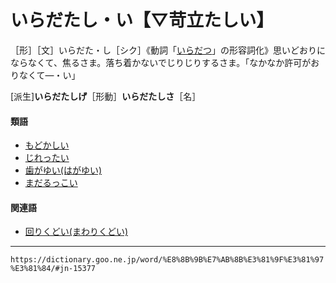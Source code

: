# いらだたし・い【▽苛立たしい】

［形］［文］いらだた・し［シク］《動詞「[いらだつ](いらだつ（苛立つ）)」の形容詞化》思いどおりにならなくて、焦るさま。落ち着かないでじりじりするさま。「なかなか許可がおりなくて―・い」

\[派生\]**いらだたしげ**［形動］**いらだたしさ**［名］

#### 類語

-   [もどかしい](https://dictionary.goo.ne.jp/word/%E3%82%82%E3%81%A9%E3%81%8B%E3%81%97%E3%81%84/#jn-219587)
-   [じれったい](https://dictionary.goo.ne.jp/word/%E7%84%A6%E3%82%8C%E3%81%A3%E3%81%9F%E3%81%84/#jn-112850)
-   [歯がゆい(はがゆい)](https://dictionary.goo.ne.jp/word/%E6%AD%AF%E7%97%92%E3%81%84/#jn-174823)
-   [まだるっこい](https://dictionary.goo.ne.jp/word/%E9%96%93%E6%80%A0%E3%81%A3%E3%81%93%E3%81%84/#jn-208371)

#### 関連語

-   [回りくどい(まわりくどい)](https://dictionary.goo.ne.jp/word/%E5%9B%9E%E3%82%8A%E3%81%8F%E3%81%A9%E3%81%84/#jn-210267)

---
`https://dictionary.goo.ne.jp/word/%E8%8B%9B%E7%AB%8B%E3%81%9F%E3%81%97%E3%81%84/#jn-15377`